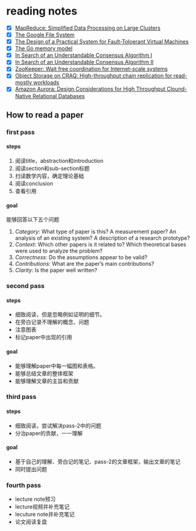 # reading notes

- [x] [MapReduce: Simplified Data Processing on Large Clusters](./1.mapreduce.md)
- [x] [The Google File System](./2.gfs.md)
- [x] [The Design of a Practical System for Fault-Toloerant Virtual Machines](./3.vm-ft.md)
- [x] [The Go memory model](./4.go-memory-model.md)
- [x] [In Search of an Understandable Consensus Algorithm I](./5.raft-I.md)
- [x] [In Search of an Understandable Consensus Algorithm II](./6.raft-II.md)
- [x] [ZooKeeper: Wait free coordination for Internet-scale systems](./7.zookeeper.md)
- [x] [Object Storage on CRAQ: High-throughput chain replication for read-mostly workloads](./8.craq.md)
- [x] [Amazon Aurora: Design Considerations for High Throughput Clound-Native Relational Databases](./9.aurora.md)

## How to read a paper

### first pass

#### steps

1. 阅读title，abstraction和introduction
2. 阅读section和sub-section标题
3. 扫读数学内容，确定理论基础
4. 阅读conclusion
5. 查看引用

#### goal

能够回答以下五个问题

1. *Category*: What type of paper is this? A measurement paper? An analysis of an existing system? A description of a research prototype?
2. *Context*: Which other papers is it related to? Which theoretical bases were used to analyze the problem?
3. *Correctness*: Do the assumptions appear to be valid?
4. *Contributions*: What are the paper’s main contributions?
5. *Clarity*: Is the paper well written?

### second pass

#### steps

+ 细致阅读，但是忽略例如证明的细节。
+ 在旁白记录不理解的概念、问题
+ 注意图表
+ 标记paper中出现的引用

#### goal

+ 能够理解paper中每一幅图和表格。
+ 能够总结文章的整体框架
+ 能够理解文章的主旨和贡献

### third pass

#### steps

+ 细致阅读，尝试解决pass-2中的问题
+ 分治paper的贡献，一一理解

#### goal

+ 基于自己的理解、旁白记的笔记、pass-2的文章框架，输出文章的笔记
+ 同时提出问题

### fourth pass

+ lecture note预习
+ lecture视频并补充笔记
+ lecuture note并补充笔记
+ 论文阅读复盘
